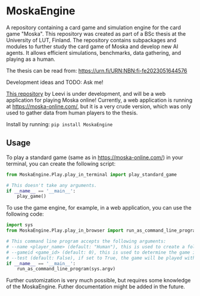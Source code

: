 # MoskaEngine
A repository containing a card game and simulation engine for the card game "Moska". This repository was created as part of a BSc thesis at the University of LUT, Finland. The repository contains subpackages and modules to further study the card game of Moska and develop new AI agents. It allows efficient simulations, benchmarks, data gathering, and playing as a human.

The thesis can be read from: https://urn.fi/URN:NBN:fi-fe2023051644576

Development ideas and TODO: Ask me!

[This repository](https://github.com/LeeviKamarainen/Moska) by Leevi is under development, and will be a web application for playing Moska online! Currently, a web application is running at https://moska-online.com/, but it is a very crude version, which was only used to gather data from human players to the thesis.

Install by running:
`pip install MoskaEngine`

## Usage
To play a standard game (same as in https://moska-online.com/) in your terminal, you can create the following script:
```python
from MoskaEngine.Play.play_in_terminal import play_standard_game

# This doesn't take any arguments.
if __name__ == '__main__':
    play_game()
```

To use the game engine, for example, in a web application, you can use the following code:
```python
import sys
from MoskaEngine.Play.play_in_browser import run_as_command_line_program

# This command line program accepts the following arguments:
# --name <player_name> (default: "Human"), this is used to create a folder for the player.
# --gameid <game_id> (default: 0), this is used to determine the game id and to correctly store log files. The next game's id can be retrieved with MoskaEngine.Play.play_in_browser.get_next_game_id(<your-folder>)
# --test (default: False), if set to True, the game will be played with 4 AI agents, and no human.
if __name__ == '__main__':
    run_as_command_line_program(sys.argv)
```

Further customization is very much possible, but requires some knowledge of the MoskaEngine. Futher documentation might be added in the future.
